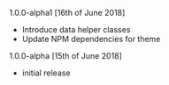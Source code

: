 1.0.0-alpha1 [16th of June 2018]
- Introduce data helper classes
- Update NPM dependencies for theme

1.0.0-alpha [15th of June 2018]
- initial release